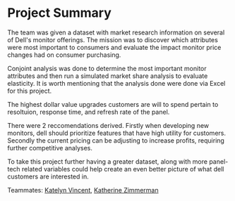 # Project Summary

The team was given a dataset with market research information on several of Dell's monitor offerings. The mission was to discover which attributes were most important to consumers and evaluate the impact monitor price changes had on consumer purchasing. 

Conjoint analysis was done to determine the most important monitor attributes and then run a simulated market share analysis to evaluate elasticity. It is worth mentioning that the analysis done were done via Excel for this project.

The highest dollar value upgrades customers are will to spend pertain to resoltuion, response time, and refresh rate of the panel. 

There were 2 reccomendations derived. Firstly when developing new monitors, dell should prioritize features that have high utility for customers. Secondly the current pricing can be adjusting to increase profits, requiring further competitive analyses.

To take this project further having a greater dataset, along with more panel-tech related variables could help create an even better picture of what dell customers are interested in.

Teammates: 
[Katelyn Vincent](https://www.linkedin.com/in/katelynvincent/), 
[Katherine Zimmerman](https://www.linkedin.com/in/katherine-zingerman/)
